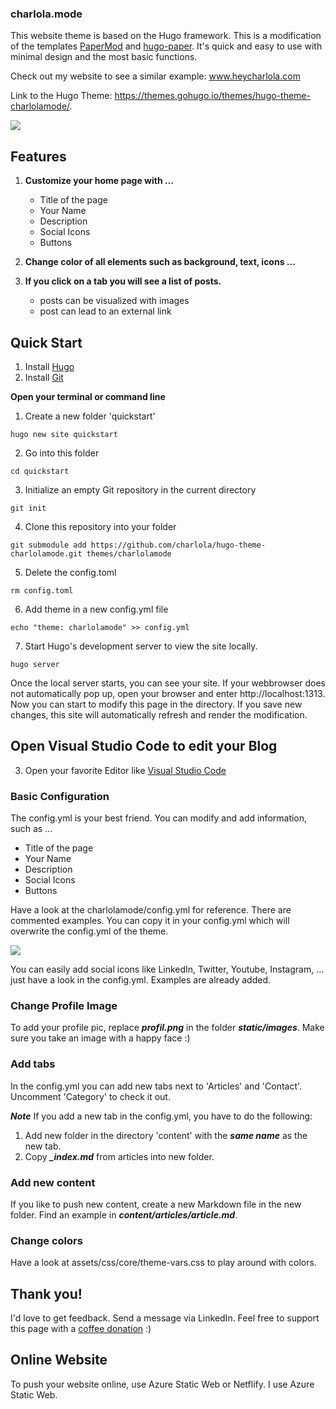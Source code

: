 ### charlola.mode


This website theme is based on the Hugo framework. This is a modification of the templates [PaperMod](https://github.com/adityatelange/hugo-PaperMod) and [hugo-paper](https://github.com/nanxiaobei/hugo-paper). It's quick and easy to use with minimal design and the most basic functions.

Check out my website to see a similar example: www.heycharlola.com

Link to the Hugo Theme: https://themes.gohugo.io/themes/hugo-theme-charlolamode/.

![](https://raw.githubusercontent.com/charlola/hugo-theme-charlolamode/master/static/images/tn.png)


## Features

1. **Customize your home page with ...**
    - Title of the page
    - Your Name
    - Description
    - Social Icons
    - Buttons

2. **Change color of all elements such as background, text, icons ...**

3. **If you click on a tab you will see a list of posts.** 
    - posts can be visualized with images
    - post can lead to an external link

## Quick Start

1. Install [Hugo](https://gohugo.io/installation/)
2. Install [Git](https://git-scm.com/book/en/v2/Getting-Started-Installing-Git)


**Open your terminal or command line**

1. Create a new folder 'quickstart'

```console
hugo new site quickstart
```

2. Go into this folder 
```console
cd quickstart
```

3. Initialize an empty Git repository in the current directory
```console
git init
```

4. Clone this repository into your folder
```console
git submodule add https://github.com/charlola/hugo-theme-charlolamode.git themes/charlolamode
```

5. Delete the config.toml
```console
rm config.toml
```

6. Add theme in a new config.yml file
```console
echo "theme: charlolamode" >> config.yml
```

7. Start Hugo's development server to view the site locally.
```console
hugo server
```

Once the local server starts, you can see your site. If your webbrowser does not automatically pop up, open your browser and enter http://localhost:1313. Now you can start to modify this page in the directory. If you save new changes, this site will automatically refresh and render the modification.


## Open Visual Studio Code to edit your Blog

3. Open your favorite Editor like [Visual Studio Code](https://code.visualstudio.com/download)
### Basic Configuration

The config.yml is your best friend. You can modify and add information, such as ...
- Title of the page
- Your Name
- Description
- Social Icons
- Buttons

Have a look at the charlolamode/config.yml for reference. There are commented examples. You can copy it in your config.yml which will overwrite the config.yml of the theme.


![](https://raw.githubusercontent.com/charlola/hugo-theme-charlolamode/master/static/images/example.png)

You can easily add social icons like LinkedIn, Twitter, Youtube, Instagram, ... just have a look in the config.yml. Examples are already added.


### Change Profile Image

To add your profile pic, replace ***profil.png*** in the folder ***static/images***. Make sure you take an image with a happy face :)

### Add tabs

In the config.yml you can add new tabs next to 'Articles' and 'Contact'. Uncomment 'Category' to check it out.

***Note***
If you add a new tab in the config.yml, you have to do the following:
1. Add new folder in the directory 'content' with the ***same name*** as the new tab.
2. Copy ***_index.md*** from articles into new folder.

### Add new content

If you like to push new content, create a new Markdown file in the new folder. Find an example in ***content/articles/article.md***.


### Change colors

Have a look at assets/css/core/theme-vars.css to play around with colors.

## Thank you!

I'd love to get feedback. Send a message via LinkedIn. Feel free to support this page with a [coffee donation](https://ko-fi.com/heycharlola) :)



## Online Website

To push your website online, use Azure Static Web or Netflify. I use Azure Static Web.
